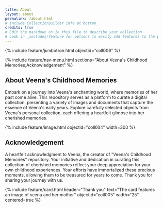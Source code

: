 ```yaml
---
title: About
layout: about
permalink: /about.html
# include CollectionBuilder info at bottom
credits: true
# Edit the markdown on in this file to describe your collection
# Look in _includes/feature for options to easily add features to the page
---
```


{% include feature/jumbotron.html objectid="coll006" %}

{% include feature/nav-menu.html sections="About Veena's Childhood Memories;Acknowledgement" %}

## About Veena's Childhood Memories


Embark on a journey into Veena's enchanting world, where memories of her past come alive. This repository serves as a platform to curate a digital collection, presenting a variety of images and documents that capture the essence of Veena's early years. Explore carefully selected objects from Veena's personal collection, each offering a heartfelt glimpse into her cherished memories.

{% include feature/image.html objectid="coll004" width=300 %}

## Acknowledgement


A heartfelt acknowledgment to Veena, the creator of "Veena's Childhood Memories" repository. Your initiative and dedication in curating this collection of cherished memories reflect your deep appreciation for your own childhood experiences. Your efforts have immortalized these precious moments, allowing them to be treasured for years to come. Thank you for sharing your journey with us.

{% include feature/card.html header="Thank you" text="The card features an image of veena and her mother" objectid="coll005" width="25" centered=true %}
